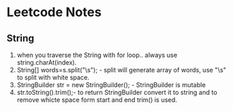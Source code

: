 # Leetcode Notes

## String

1. when you traverse the String with for loop.. always use string.charAt(index).
2. String[] words=s.split("\s"); - split will generate array of words, use "\s" to split with white space.
3. StringBuilder str = new StringBuilder(); - StringBuilder is mutable
4. str.toString().trim();- to return StringBuilder convert it to string and to remove whicte space form start and end trim() is used.
